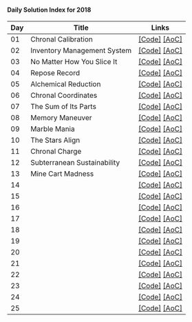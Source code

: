 #### Daily Solution Index for 2018

| Day | Title                       | Links                                                                                                                                                                          |
|-----|-----------------------------|--------------------------------------------------------------------------------------------------------------------------------------------------------------------------------|
| 01  | Chronal Calibration         | [\[Code\]](https://github.com/nbulteau/adventofcode-kotlin/blob/main/src/main/kotlin/me/nicolas/adventofcode/year2018/Day01.kt) [\[AoC\]](http://adventofcode.com/2018/day/1)  |
| 02  | Inventory Management System | [\[Code\]](https://github.com/nbulteau/adventofcode-kotlin/blob/main/src/main/kotlin/me/nicolas/adventofcode/year2018/Day02.kt) [\[AoC\]](http://adventofcode.com/2018/day/2)  |
| 03  | No Matter How You Slice It  | [\[Code\]](https://github.com/nbulteau/adventofcode-kotlin/blob/main/src/main/kotlin/me/nicolas/adventofcode/year2018/Day03.kt) [\[AoC\]](http://adventofcode.com/2018/day/3)  |
| 04  | Repose Record               | [\[Code\]](https://github.com/nbulteau/adventofcode-kotlin/blob/main/src/main/kotlin/me/nicolas/adventofcode/year2018/Day04.kt) [\[AoC\]](http://adventofcode.com/2018/day/4)  |
| 05  | Alchemical Reduction        | [\[Code\]](https://github.com/nbulteau/adventofcode-kotlin/blob/main/src/main/kotlin/me/nicolas/adventofcode/year2018/Day05.kt) [\[AoC\]](http://adventofcode.com/2018/day/5)  |
| 06  | Chronal Coordinates         | [\[Code\]](https://github.com/nbulteau/adventofcode-kotlin/blob/main/src/main/kotlin/me/nicolas/adventofcode/year2018/Day06.kt) [\[AoC\]](http://adventofcode.com/2018/day/6)  |
| 07  | The Sum of Its Parts        | [\[Code\]](https://github.com/nbulteau/adventofcode-kotlin/blob/main/src/main/kotlin/me/nicolas/adventofcode/year2018/Day07.kt) [\[AoC\]](http://adventofcode.com/2018/day/7)  |
| 08  | Memory Maneuver             | [\[Code\]](https://github.com/nbulteau/adventofcode-kotlin/blob/main/src/main/kotlin/me/nicolas/adventofcode/year2018/Day08.kt) [\[AoC\]](http://adventofcode.com/2018/day/8)  |
| 09  | Marble Mania                | [\[Code\]](https://github.com/nbulteau/adventofcode-kotlin/blob/main/src/main/kotlin/me/nicolas/adventofcode/year2018/Day09.kt) [\[AoC\]](http://adventofcode.com/2018/day/9)  |
| 10  | The Stars Align             | [\[Code\]](https://github.com/nbulteau/adventofcode-kotlin/blob/main/src/main/kotlin/me/nicolas/adventofcode/year2018/Day10.kt) [\[AoC\]](http://adventofcode.com/2018/day/10) |
| 11  | Chronal Charge              | [\[Code\]](https://github.com/nbulteau/adventofcode-kotlin/blob/main/src/main/kotlin/me/nicolas/adventofcode/year2018/Day11.kt) [\[AoC\]](http://adventofcode.com/2018/day/11) |
| 12  | Subterranean Sustainability | [\[Code\]](https://github.com/nbulteau/adventofcode-kotlin/blob/main/src/main/kotlin/me/nicolas/adventofcode/year2018/Day12.kt) [\[AoC\]](http://adventofcode.com/2018/day/12) |
| 13  | Mine Cart Madness           | [\[Code\]](https://github.com/nbulteau/adventofcode-kotlin/blob/main/src/main/kotlin/me/nicolas/adventofcode/year2018/Day13.kt) [\[AoC\]](http://adventofcode.com/2018/day/13) |
| 14  |                             | [\[Code\]](https://github.com/nbulteau/adventofcode-kotlin/blob/main/src/main/kotlin/me/nicolas/adventofcode/year2018/Day14.kt) [\[AoC\]](http://adventofcode.com/2018/day/14) |
| 15  |                             | [\[Code\]](https://github.com/nbulteau/adventofcode-kotlin/blob/main/src/main/kotlin/me/nicolas/adventofcode/year2018/Day15.kt) [\[AoC\]](http://adventofcode.com/2018/day/15) |
| 16  |                             | [\[Code\]](https://github.com/nbulteau/adventofcode-kotlin/blob/main/src/main/kotlin/me/nicolas/adventofcode/year2018/Day16.kt) [\[AoC\]](http://adventofcode.com/2018/day/16) |
| 17  |                             | [\[Code\]](https://github.com/nbulteau/adventofcode-kotlin/blob/main/src/main/kotlin/me/nicolas/adventofcode/year2018/Day17.kt) [\[AoC\]](http://adventofcode.com/2018/day/17) |
| 18  |                             | [\[Code\]](https://github.com/nbulteau/adventofcode-kotlin/blob/main/src/main/kotlin/me/nicolas/adventofcode/year2018/Day18.kt) [\[AoC\]](http://adventofcode.com/2018/day/18) |
| 19  |                             | [\[Code\]](https://github.com/nbulteau/adventofcode-kotlin/blob/main/src/main/kotlin/me/nicolas/adventofcode/year2018/Day19.kt) [\[AoC\]](http://adventofcode.com/2018/day/19) |
| 20  |                             | [\[Code\]](https://github.com/nbulteau/adventofcode-kotlin/blob/main/src/main/kotlin/me/nicolas/adventofcode/year2018/Day20.kt) [\[AoC\]](http://adventofcode.com/2018/day/20) |
| 21  |                             | [\[Code\]](https://github.com/nbulteau/adventofcode-kotlin/blob/main/src/main/kotlin/me/nicolas/adventofcode/year2018/Day21.kt) [\[AoC\]](http://adventofcode.com/2018/day/21) |
| 22  |                             | [\[Code\]](https://github.com/nbulteau/adventofcode-kotlin/blob/main/src/main/kotlin/me/nicolas/adventofcode/year2018/Day22.kt) [\[AoC\]](http://adventofcode.com/2018/day/22) |
| 23  |                             | [\[Code\]](https://github.com/nbulteau/adventofcode-kotlin/blob/main/src/main/kotlin/me/nicolas/adventofcode/year2018/Day23.kt) [\[AoC\]](http://adventofcode.com/2018/day/23) |
| 24  |                             | [\[Code\]](https://github.com/nbulteau/adventofcode-kotlin/blob/main/src/main/kotlin/me/nicolas/adventofcode/year2018/Day24.kt) [\[AoC\]](http://adventofcode.com/2018/day/24) |
| 25  |                             | [\[Code\]](https://github.com/nbulteau/adventofcode-kotlin/blob/main/src/main/kotlin/me/nicolas/adventofcode/year2018/Day25.kt) [\[AoC\]](http://adventofcode.com/2018/day/25) |
